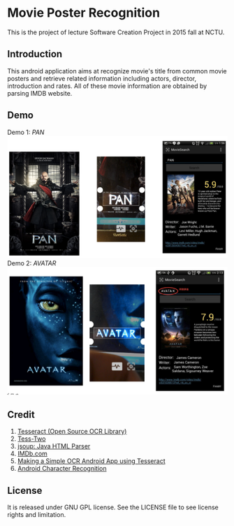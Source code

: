 # Movie Poster Recognition
This is the project of lecture Software Creation Project in 2015 fall at NCTU. 

## Introduction
This android application aims at recognize movie's title from common movie posters and retrieve related information including actors, director, introduction and rates. All of these movie information are obtained by parsing IMDB website.

## Demo
Demo 1: *PAN*
<img src="imgs/demo1.png" />
Demo 2: *AVATAR*
<img src="imgs/demo2.png" />

## Credit
1. [Tesseract (Open Source OCR Library)](https://github.com/tesseract-ocr/tesseract)
2. [Tess-Two](https://github.com/rmtheis/tess-two)
3. [jsoup: Java HTML Parser](http://jsoup.org)
4. [IMDb.com](http://www.imdb.com/?ref_=nv_home)
5. [Making a Simple OCR Android App using Tesseract](http://gaut.am/making-an-ocr-android-app-using-tesseract/#comment-184181)
6. [Android Character Recognition](http://www.codeproject.com/Articles/840623/Android-Character-Recognition)

## License
It is released under GNU GPL license. See the LICENSE file to see license rights and limitation.
